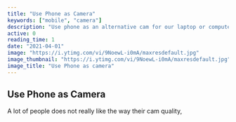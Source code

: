 ```yaml
---
title: "Use Phone as Camera"
keywords: ["mobile", "camera"]
description: "Use phone as an alternative cam for our laptop or computer. This way we can use a better camera."
active: 0
reading_time: 1
date: "2021-04-01"
image: "https://i.ytimg.com/vi/9NoewL-i0mA/maxresdefault.jpg"
image_thumbnail: "https://i.ytimg.com/vi/9NoewL-i0mA/maxresdefault.jpg"
image_title: "Use Phone as camera"
---
```


## Use Phone as Camera

A lot of people does not really like the way their cam quality,
